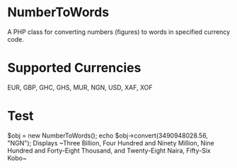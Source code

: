 # NumberToWords
A PHP class for converting numbers (figures) to words in specified currency code.


# Supported Currencies
EUR, GBP, GHC, GHS, MUR, NGN, USD, XAF, XOF


# Test
$obj = new NumberToWords();
echo $obj->convert(3490948028.56, "NGN");
Displays ~Three Billion, Four Hundred and Ninety Million, Nine Hundred and Forty-Eight Thousand, and Twenty-Eight Naira, Fifty-Six Kobo~
